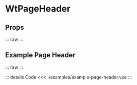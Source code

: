 <script setup>
import Docs from './wt-page-header-docs.vue';
import ExamplePageHeader from './examples/example-page-header.vue';
</script>

# WtPageHeader

## Props

::: raw
<Docs />
:::

## Example Page Header

::: raw
<ExamplePageHeader />
:::

::: details Code
<<< ./examples/example-page-header.vue
:::
